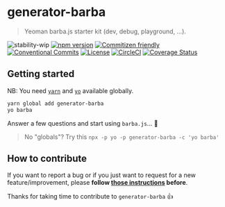 # generator-barba

> Yeoman barba.js starter kit (dev, debug, playground, …).

![stability-wip](https://img.shields.io/badge/stability-work_in_progress-lightgrey.svg?style=flat-square)
[![npm version](https://img.shields.io/npm/v/generator-barba.svg?style=flat-square)](https://www.npmjs.org/package/generator-barba)
[![Commitizen friendly](https://img.shields.io/badge/commitizen-friendly-brightgreen.svg?style=flat-square)](http://commitizen.github.io/cz-cli/)
[![Conventional Commits](https://img.shields.io/badge/Conventional%20Commits-1.0.0-yellow.svg?style=flat-square)](https://conventionalcommits.org)
[![License](https://img.shields.io/badge/license-MIT-green.svg?style=flat-square)](https://github.com/barbajs/generator-barba/blob/master/LICENSE)
[![CircleCI](https://img.shields.io/circleci/project/github/barbajs/generator-barba/master.svg?style=flat-square)](https://circleci.com/gh/barbajs/generator-barba/tree/master)
[![Coverage Status](https://img.shields.io/coveralls/github/barbajs/generator-barba/master.svg?style=flat-square)](https://coveralls.io/github/barbajs/generator-barba?branch=master)

## Getting started

NB: You need [`yarn`](https://yarnpkg.com/lang/en/) and [`yo`](https://yeoman.io/) available globally.

```sh
yarn global add generator-barba
yo barba
```

Answer a few questions and start using `barba.js`… :tada:

> No "globals"? Try this `npx -p yo -p generator-barba -c 'yo barba'`

## How to contribute

If you want to report a bug or if you just want to request for a new feature/improvement, please **follow [those instructions](CONTRIBUTING.md) before**.

Thanks for taking time to contribute to `generator-barba` :+1:
